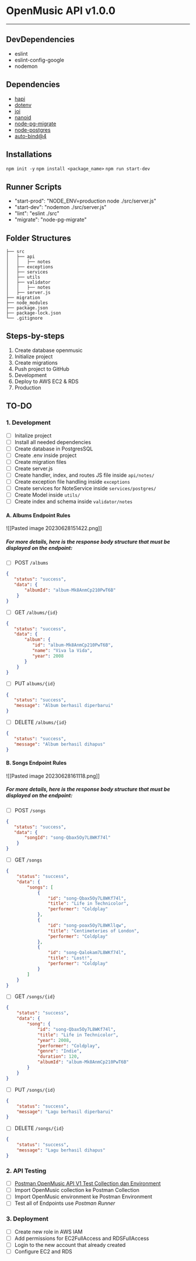 # OpenMusic API v1.0.0
---
## DevDependencies
- eslint
- eslint-config-google
- nodemon

## Dependencies
- [hapi](https://hapi.dev/)
- [dotenv](https://www.npmjs.com/package/dotenv)
- [joi](https://github.com/hapijs/joi)
- [nanoid](https://github.com/ai/nanoid)
- [node-pg-migrate](https://github.com/salsita/node-pg-migrate)
- [node-postgres](https://node-postgres.com/)
- [auto-bind@4](https://www.npmjs.com/package/auto-bind)

## Installations
`npm init -y`
`npm install <package_name>`
`npm run start-dev`


## Runner Scripts
- "start-prod": "NODE_ENV=production node ./src/server.js"
- "start-dev": "nodemon ./src/server.js"
- "lint": "eslint ./src"
- "migrate": "node-pg-migrate"

## Folder Structures
```
├── src
│   ├── api
│   │   ├── notes
│   ├── exceptions
│   ├── services
│   ├── utils
│	├── validator
│	│	├── notes
│   ├── server.js
├── migration
├── node_modules
├── package.json
├── package-lock.json 
└── .gitignore
```

## Steps-by-steps
1. Create database openmusic
2. Initialize project
3. Create migrations
4. Push project to GitHub
5. Development
6. Deploy to AWS EC2 & RDS
7. Production

## TO-DO
### 1. Development
- [ ] Initalize project
- [ ] Install all needed dependencies
- [ ] Create database in PostgresSQL
- [ ] Create .env inside project
- [ ] Create migration files
- [ ] Create server.js
- [ ] Create handler, index, and routes JS file inside `api/notes/`
- [ ] Create exception file handling inside `exceptions`
- [ ] Create services for NoteService inside `services/postgres/`
- [ ] Create Model inside `utils/`
- [ ] Create index and schema inside `validator/notes`

#### A. Albums Endpoint Rules
![[Pasted image 20230628151422.png]]

##### For more details, here is the response body structure that must be displayed on the endpoint:
- [ ] POST `/albums`
```json
{
   "status": "success",
   "data": {
	   "albumId": "album-Mk8AnmCp210PwT6B"
    }
}
```

- [ ] GET `/albums/{id}`
```json
{
   "status": "success",
   "data": {
	   "album": {
	      "id": "album-Mk8AnmCp210PwT6B",
	      "name": "Viva la Vida",
	      "year": 2008
	   }
    }
}
```

- [ ] PUT `albums/{id}`
```json
{
   "status": "success",
   "message": "Album berhasil diperbarui"
}
```

- [ ] DELETE `/albums/{id}`
```json
{
   "status": "success",
   "message": "Album berhasil dihapus"
}
```

#### B. Songs Endpoint Rules
![[Pasted image 20230628161118.png]]

##### For more details, here is the response body structure that must be displayed on the endpoint:
- [ ] POST `/songs`
```json
{
   "status": "success",
   "data": {
	   "songId": "song-Qbax5Oy7L8WKf74l"
    }
}
```

- [ ] GET `/songs`
```json
{
    "status": "success",
    "data": {
        "songs": [
            {
                "id": "song-Qbax5Oy7L8WKf74l",
                "title": "Life in Technicolor",
                "performer": "Coldplay"
            },
            {
                "id": "song-poax5Oy7L8WKllqw",
                "title": "Centimeteries of London",
                "performer": "Coldplay"
            },
            {
                "id": "song-Qalokam7L8WKf74l",
                "title": "Lost!",
                "performer": "Coldplay"
            }
        ]
    }
}
```

- [ ] GET `/songs/{id}`
```json
{
    "status": "success",
    "data": {
        "song": {
            "id": "song-Qbax5Oy7L8WKf74l",
            "title": "Life in Technicolor",
            "year": 2008,
            "performer": "Coldplay",
            "genre": "Indie",
            "duration": 120,
            "albumId": "album-Mk8AnmCp210PwT6B"
        }
    }
}
```

- [ ] PUT `/songs/{id}`
```json
{
	"status": "success",
	"message": "Lagu berhasil diperbarui"
}
```

- [ ] DELETE `/songs/{id}`
```json
{
	"status": "success",
	"message": "Lagu berhasil dihapus"
}
```

### 2. API Testing
- [ ] [Postman OpenMusic API V1 Test Collection dan Environment](https://github.com/dicodingacademy/a271-backend-menengah-labs/raw/099-shared-files/03-submission-content/01-open-music-api-v1/OpenMusic%20API%20V1%20Test.zip)
- [ ] Import OpenMusic collection ke Postman Collection
- [ ] Import OpenMusic environment ke Postman Environment
- [ ] Test all of Endpoints use *Postman* *Runner*

### 3. Deployment
- [ ] Create new role in AWS IAM
- [ ] Add permissions for EC2FullAccess and RDSFullAccess
- [ ] Login to the new account that already created
- [ ] Configure EC2 and RDS 
